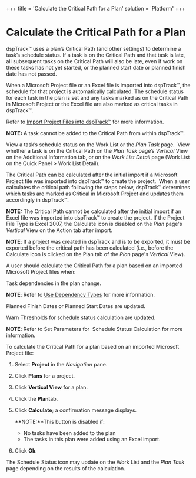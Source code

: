 +++
title = 'Calculate the Critical Path for a Plan'
solution = 'Platform'
+++

# Calculate the Critical Path for a Plan

dspTrack™ uses a plan’s Critical Path (and other settings) to determine
a task’s schedule status. If a task is on the Critical Path and that
task is late, all subsequent tasks on the Critical Path will also be
late, even if work on these tasks has not yet started, or the planned
start date or planned finish date has not passed.

When a Microsoft Project file or an Excel file is imported into
dspTrack™, the schedule for that project is automatically calculated.
The schedule status for each task in the plan is set and any tasks
marked as on the Critical Path in Microsoft Project or the Excel file
are also marked as critical tasks in dspTrack™.

Refer to [Import Project Files into
dspTrack™](Import_Project_Files_into_dspTrack.htm) for more
information.

**NOTE:** A task cannot be added to the Critical Path from within
dspTrack™.

View a task’s schedule status on the Work List or the *Plan Task*
page.<span> </span> View whether a task is on the Critical Path on the
*Plan Task* page’s *Vertical* View on the Additional Information tab, or
on the *Work List Detail* page (Work List on the Quick Panel \> Work
List Detail).

The Critical Path can be calculated after the initial import if a
Microsoft Project file was imported into dspTrack™ to create the
project.<span> </span> When a user calculates the critical path
following the steps below, dspTrack™ determines which tasks are marked
as Critical in Microsoft Project and updates them accordingly in
dspTrack™.

<span style="font-weight: bold;">NOTE:</span> The Critical Path cannot
be calculated after the initial import if an Excel file was imported
into dspTrack™ to create the project. If the Project File Type is Excel
2007, the Calculate icon is disabled on the
<span style="font-style: italic;">Plan</span> page's
<span style="font-style: italic;">Vertical</span> View on the Action tab
after import.

<span style="font-weight: bold;">NOTE</span><span>: If a project was
created in dspTrack and is to be exported, it must be exported before
the critical path has been calculated (i.e., before the Calculate icon
is clicked on the Plan tab of the
</span><span style="font-style: italic;">Plan</span><span> page's
</span><span style="font-style: italic;">Vertical</span><span> View).
</span>

A user should calculate the Critical Path for a plan based on an
imported Microsoft Project files when:

Task dependencies in the plan change.

**NOTE**: Refer to [Use Dependency Types](Use_Dependency_Types.htm) for
more information.

Planned Finish Dates or Planned Start Dates are updated.

Warn Thresholds for schedule status calculation are updated.

**NOTE**: Refer to Set Parameters for  Schedule Status Calculation for
more information.

To calculate the Critical Path for a plan based on an imported Microsoft
Project file:

1.  Select **Project** in the *Navigation* pane.

2.  Click **Plans** for a project.

3.  Click **Vertical View** for a plan.

4.  Click the <span style="font-weight: bold;">Plan</span>tab.

5.  Click **Calculate**; a confirmation message displays.
    
    **NOTE:**This button is disabled if:
    
      - No tasks have been added to the plan
      - The tasks in this plan were added using an Excel import.

6.  Click **Ok**.

The Schedule Status icon may update on the Work List and the *Plan Task*
page depending on the results of the calculation.
